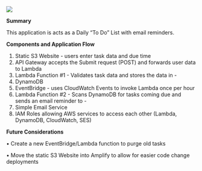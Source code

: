 <img src="https://i.imgur.com/WYfn9ly.png" border="0">

<b>Summary</b>

This application is acts as a Daily “To Do” List with email reminders. 


<b>Components and Application Flow</b>
1.	Static S3 Website - users enter task data and due time
2.	API Gateway accepts the Submit request (POST) and forwards user data to Lambda
3.	Lambda Function #1 - Validates task data and stores the data in - 
4.	DynamoDB 
5.	EventBridge - uses CloudWatch Events to invoke Lambda once per hour
6.	Lambda Function #2 - Scans DynamoDB for tasks coming due and sends an email reminder to - 
7.	Simple Email Service
8.	IAM Roles allowing AWS services to access each other (Lambda, DynamoDB, CloudWatch, SES)


<b>Future Considerations</b>

•	Create a new EventBridge/Lambda function to purge old tasks

•	Move the static S3 Website into Amplify to allow for easier code change deployments

